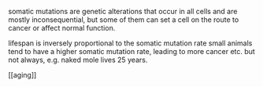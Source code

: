 somatic mutations are genetic alterations that occur in all cells and are mostly inconsequential, but some of them can set a cell on the route to cancer or affect normal function.

lifespan is inversely proportional to the somatic mutation rate
small animals tend to have a higher somatic mutation rate, leading to more cancer etc.
but not always, e.g. naked mole lives 25 years.

[[aging]]